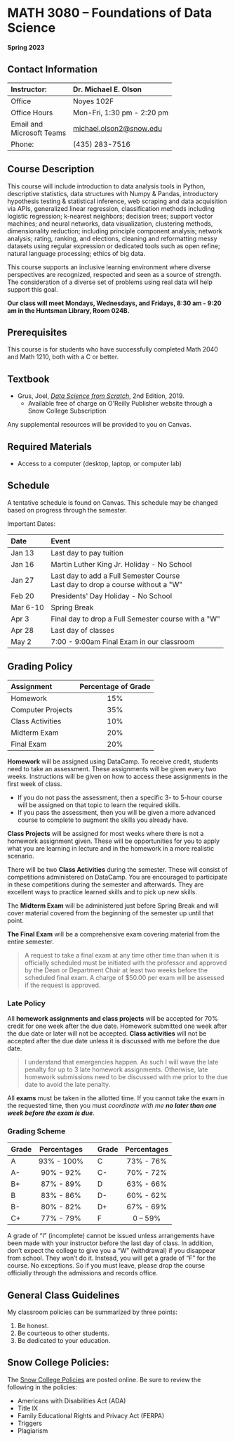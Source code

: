 # MATH 3080 – Foundations of Data Science
__Spring 2023__

## Contact Information
| Instructor:                  | Dr. Michael E. Olson       |
| :----------                  | :-------------------       |
| Office                       | Noyes 102F                 |
| Office Hours                 | Mon-Fri, 1:30 pm - 2:20 pm |
| Email and<br>Microsoft Teams | michael.olson2@snow.edu    |
| Phone:                       | (435) 283-7516             |

## Course Description
This course will include introduction to data analysis tools in Python, descriptive statistics, data structures with Numpy & Pandas, introductory hypothesis testing & statistical inference, web scraping and data acquisition via APIs, generalized linear regression, classification methods including logistic regression; k-nearest neighbors; decision trees; support vector machines; and neural networks, data visualization, clustering methods, dimensionality reduction; including principle component analysis; network analysis; rating, ranking, and elections, cleaning and reformatting messy datasets using regular expression or dedicated tools such as open refine; natural language processing; ethics of big data. 

This course supports an inclusive learning environment where diverse perspectives are recognized, respected and seen as a source of strength. The consideration of a diverse set of problems using real data will help support this goal.

__Our class will meet Mondays, Wednesdays, and Fridays, 8:30 am - 9:20 am in the Huntsman Library, Room 024B.__

## Prerequisites
This course is for students who have successfully completed Math 2040 and Math 1210, both with a C or better.

## Textbook
* Grus, Joel, [*Data Science from Scratch*](https://www.oreilly.com/library/view/temporary-access/?orpq), 2nd Edition, 2019.
  * Available free of charge on O'Reilly Publisher website through a Snow College Subscription

Any supplemental resources will be provided to you on Canvas.

## Required Materials
* Access to a computer (desktop, laptop, or computer lab)

## Schedule
A tentative schedule is found on Canvas. This schedule may be changed based on progress through the semester.

Important Dates:

| Date     | Event                                                                             |
| :-----   | :-------                                                                          |
| Jan 13   | Last day to pay tuition                                                           |
| Jan 16   | Martin Luther King Jr. Holiday - No School                                        |
| Jan 27   | Last day to add a Full Semester Course<br>Last day to drop a course without a "W" |
| Feb 20   | Presidents' Day Holiday - No School                                              |
| Mar 6-10 | Spring Break                                                                      |
| Apr 3    | Final day to drop a Full Semester course with a "W"                               |
| Apr 28   | Last day of classes                                                               |
| May 2    | 7:00 - 9:00am Final Exam in our classroom                                         |

## Grading Policy
| Assignment	      | Percentage of Grade |
| :---              | :---:               |
| Homework	        | 15%                 |
| Computer Projects | 35%                 |
| Class Activities  | 10%                 |
| Midterm Exam      | 20%                 |
| Final Exam	      | 20%                 |

__Homework__ will be assigned using DataCamp. To receive credit, students need to take an assessment. These assignments will be given every two weeks. Instructions will be given on how to access these assignments in the first week of class.
* If you do not pass the assessment, then a specific 3- to 5-hour course will be assigned on that topic to learn the required skills.
* If you pass the assessment, then you will be given a more advanced course to complete to augment the skills you already have.

__Class Projects__ will be assigned for most weeks where there is not a homework assignment given. These will be opportunities for you to apply what you are learning in lecture and in the homework in a more realistic scenario.

There will be two __Class Activities__ during the semester. These will consist of competitions administered on DataCamp. You are encouraged to participate in these competitions during the semester and afterwards. They are excellent ways to practice learned skills and to pick up new skills.

The __Midterm Exam__ will be administered just before Spring Break and will cover material covered from the beginning of the semester up until that point. <!--Expect a variety of questions from multiple choice, short answer, and programming questions.-->

__The Final Exam__ will be a comprehensive exam covering material from the entire semester. <!--Expect a variety of questions from multiple choice, short answer, and programming questions.-->

>A request to take a final exam at any time other time than when it is officially scheduled must be initiated with the professor and approved by the Dean or Department Chair at least two weeks before the scheduled final exam. A charge of $50.00 per exam will be assessed if the request is approved.

### Late Policy
All __homework assignments and class projects__ will be accepted for 70% credit for one week after the due date. Homework submitted one week after the due date or later will not be accepted. __Class activities__ will not be accepted after the due date unless it is discussed with me before the due date.

>I understand that emergencies happen. As such I will wave the late penalty for up to 3 late homework assignments. Otherwise, late homework submissions need to be discussed with me prior to the due date to avoid the late penalty.

All __exams__ must be taken in the allotted time. If you cannot take the exam in the requested time, then you must *coordinate with me __no later than one week before the exam is due__*.

### Grading Scheme
| Grade	| Percentages |   | Grade | Percentages |
| :---  | :---:       |---| :---  | :---:       |
| A	    | 93% - 100%  |   | C	    | 73% - 76%   |
| A-  	| 90% - 92%   |   | C-    | 70% - 72%   |
| B+	  | 87% - 89%   |   | D     | 63% - 66%   |
| B     | 83% - 86%   |   | D-    | 60% - 62%   |
| B-	  | 80% - 82%   |   | D+    | 67% - 69%   |
| C+    | 77% - 79%   |   | F     | 0 – 59%     |

A grade of “I” (incomplete) cannot be issued unless arrangements have been made with your instructor before the last day of class. In addition, don’t expect the college to give you a “W” (withdrawal) if you disappear from school. They won’t do it. Instead, you will get a grade of “F” for the course. No exceptions. So if you must leave, please drop the course officially through the admissions and records office.

## General Class Guidelines
My classroom policies can be summarized by three points:
1. Be honest.
2. Be courteous to other students.
3. Be dedicated to your education.

## Snow College Policies:
The [Snow College Policies](https://snow.instructure.com/courses/474797) are posted online. Be sure to review the following in the policies:
* Americans with Disabilities Act (ADA)
* Title IX
* Family Educational Rights and Privacy Act (FERPA)
* Triggers
* Plagiarism